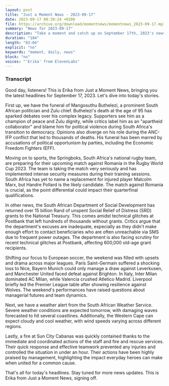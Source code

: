 ```yaml
---
layout: post
title: "Just a Moment News - 2023-09-17"
date: 2023-09-17 08:39:24 +0200
file: https://archive.org/download/momentnews/momentnews_2023-09-17.mp3
summary: "News for 2023-09-17"
description: "Take a moment and catch up on September 17th, 2023's news."
duration: "184"
length: "03:04"
explicit: "no"
keywords: "moment, daily, news"
block: "no"
voices: "'Erika' from ElevenLabs"
---
```


### Transcript

Good day, listeners! This is Erika from Just a Moment News, bringing you the latest headlines for September 17, 2023. Let's dive into today's stories.

First up, we have the funeral of Mangosuthu Buthelezi, a prominent South African politician and Zulu chief. Buthelezi's death at the age of 95 has sparked debates over his complex legacy. Supporters see him as a champion of peace and Zulu dignity, while critics label him as an "apartheid collaborator" and blame him for political violence during South Africa's transition to democracy. Opinions also diverge on his role during the ANC-IFP conflict that led to thousands of deaths. His funeral has been marred by accusations of political opportunism by parties, including the Economic Freedom Fighters (EFF).

Moving on to sports, the Springboks, South Africa's national rugby team, are preparing for their upcoming match against Romania in the Rugby World Cup 2023. The team is taking the match very seriously and has implemented intense security measures during their training sessions. South Africa has yet to name a replacement for injured player Malcolm Marx, but Handre Pollard is the likely candidate. The match against Romania is crucial, as the point differential could impact their quarterfinal qualifications.

In other news, the South African Department of Social Development has returned over 15 billion Rand of unspent Social Relief of Distress (SRD) grants to the National Treasury. This comes amidst technical glitches at Postbank that left hundreds of thousands without grants. Critics argue that the department's excuses are inadequate, especially as they didn't make enough effort to contact beneficiaries who are often unreachable via SMS due to frequent power outages. The department is also facing scrutiny for recent technical glitches at Postbank, affecting 600,000 old-age grant recipients.

Shifting our focus to European soccer, the weekend was filled with upsets and drama across major leagues. Paris Saint-Germain suffered a shocking loss to Nice, Bayern Munich could only manage a draw against Leverkusen, and Manchester United faced defeat against Brighton. In Italy, Inter Milan dominated AC Milan, while Valencia crushed Atletico Madrid. Liverpool briefly led the Premier League table after showing resilience against Wolves. The weekend's performances have raised questions about managerial futures and team dynamics.

Next, we have a weather alert from the South African Weather Service. Severe weather conditions are expected tomorrow, with damaging waves forecasted to hit several coastlines. Additionally, the Western Cape can expect cloudy and cool weather, with wind speeds varying across different regions.

Lastly, a fire at Sun City Cabanas was quickly contained thanks to the immediate and coordinated actions of the staff and fire and rescue services. Their quick response and effective teamwork prevented any injuries and controlled the situation in under an hour. Their actions have been highly praised by management, highlighting the impact everyday heroes can make when united for a common cause.

That's all for today's headlines. Stay tuned for more news updates. This is Erika from Just a Moment News, signing off.
